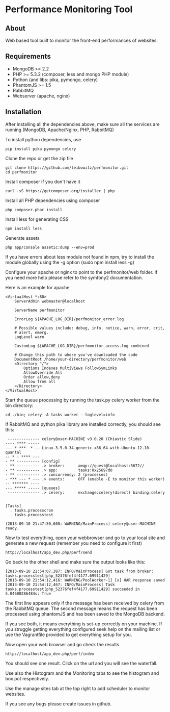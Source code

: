 Performance Monitoring Tool
===========================

About
-----

Web based tool built to monitor the front-end performances of websites.

Requirements
------------

- MongoDB >= 2.2
- PHP >= 5.3.2 (composer, less and mongo PHP module)
- Python (and libs: pika, pymongo, celery)
- PhantomJS >= 1.5
- RabbitMQ
- Webserver (apache, nginx)

Installation
------------

After installing all the dependencies above, make sure all the services are running (MongoDB, Apache/Nginx, PHP, RabbitMQ)


To install python dependencies, use 

    pip install pika pymongo celery

Clone the repo or get the zip file

    git clone https://github.com/leibowitz/perfmonitor.git
    cd perfmonitor

Install composer if you don't have it

    curl -sS https://getcomposer.org/installer | php

Install all PHP dependencies using composer

    php composer.phar install

Install less for generating CSS

    npm install less

Generate assets

    php app/console assetic:dump --env=prod

If you have errors about less module not found in npm, try to install the module globally using the -g option (sudo npm install less -g)

Configure your apache or nginx to point to the perfmonitor/web folder. If you need more help please refer to the symfony2 documentation.

Here is an example for apache

    <VirtualHost *:80>
        ServerAdmin webmaster@localhost

        ServerName perfmonitor

        ErrorLog ${APACHE_LOG_DIR}/perfmonitor_error.log

        # Possible values include: debug, info, notice, warn, error, crit,
        # alert, emerg.
        LogLevel warn

        CustomLog ${APACHE_LOG_DIR}/perfmonitor_access.log combined

        # Change this path to where you've downloaded the code
        DocumentRoot /home/your-directory/perfmonitor/web
        <Directory "/">
            Options Indexes MultiViews FollowSymLinks
            AllowOverride All
            Order allow,deny
            Allow from all
        </Directory>
    </VirtualHost>

Start the queue processing by running the task.py celery worker from the bin directory:

    cd ./bin; celery -A tasks worker --loglevel=info

If RabbitMQ and python pika library are installed correctly, you should see this:

     -------------- celery@user-MACHINE v3.0.20 (Chiastic Slide)
    ---- **** ----- 
    --- * ***  * -- Linux-3.5.0-34-generic-x86_64-with-Ubuntu-12.10-quantal
    -- * - **** --- 
    - ** ---------- [config]
    - ** ---------- .> broker:      amqp://guest@localhost:5672//
    - ** ---------- .> app:         tasks:0x25697d0
    - ** ---------- .> concurrency: 2 (processes)
    - *** --- * --- .> events:      OFF (enable -E to monitor this worker)
    -- ******* ---- 
    --- ***** ----- [queues]
     -------------- .> celery:      exchange:celery(direct) binding:celery
                    
    
    [Tasks]
      . tasks.processcron
      . tasks.processtest

    [2013-09-10 21:47:50,608: WARNING/MainProcess] celery@user-MACHINE ready.

Now to test everything, open your webbrowser and go to your local site and generate a new request (remember you need to configure it first)

    http://localhost/app_dev.php/perf/send

Go back to the other shell and make sure the output looks like this:

    [2013-09-10 21:54:07,387: INFO/MainProcess] Got task from broker: tasks.processtest[php_52376fef4f4177.69911429]
    [2013-09-10 21:54:12,416: WARNING/PoolWorker-1] [x] HAR response saved
    [2013-09-10 21:54:12,467: INFO/MainProcess] Task tasks.processtest[php_52376fef4f4177.69911429] succeeded in 5.04600286484s: True

The first line appears only if the message has been received by celery from the RabbitMQ queue.
The second message means the request has been processed using phantomJS and has been saved to the MongoDB backend.

If you see both, it means everything is set-up correctly on your machine. If you struggle getting everything configured seek help on the mailing list or use the Vagrantfile provided to get everything setup for you.

Now open your web browser and go check the results

    http://localhost/app_dev.php/perf/index

You should see one result. Click on the url and you will see the waterfall.

Use also the Histogram and the Monitoring tabs to see the histogram and box pot respectively.

Use the manage sites tab at the top right to add scheduler to monitor websites.

If you see any bugs please create issues in github. 


